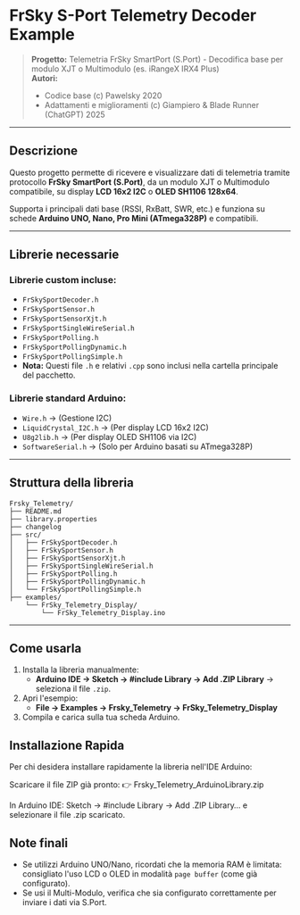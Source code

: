 # FrSky S-Port Telemetry Decoder Example

> **Progetto:** Telemetria FrSky SmartPort (S.Port) - Decodifica base per modulo XJT o Multimodulo (es. iRangeX IRX4 Plus)  
> **Autori:**  
> - Codice base (c) Pawelsky 2020  
> - Adattamenti e miglioramenti (c) Giampiero & Blade Runner (ChatGPT) 2025

---

## Descrizione

Questo progetto permette di ricevere e visualizzare dati di telemetria tramite protocollo **FrSky SmartPort (S.Port)**, da un modulo XJT o Multimodulo compatibile, su display **LCD 16x2 I2C** o **OLED SH1106 128x64**.

Supporta i principali dati base (RSSI, RxBatt, SWR, etc.) e funziona su schede **Arduino UNO, Nano, Pro Mini (ATmega328P)** e compatibili.

---

## Librerie necessarie

### Librerie custom incluse:
- `FrSkySportDecoder.h`
- `FrSkySportSensor.h`
- `FrSkySportSensorXjt.h`
- `FrSkySportSingleWireSerial.h`
- `FrSkySportPolling.h`
- `FrSkySportPollingDynamic.h`
- `FrSkySportPollingSimple.h`
- **Nota:** Questi file `.h` e relativi `.cpp` sono inclusi nella cartella principale del pacchetto.

### Librerie standard Arduino:
- `Wire.h` → (Gestione I2C)
- `LiquidCrystal_I2C.h` → (Per display LCD 16x2 I2C)
- `U8g2lib.h` → (Per display OLED SH1106 via I2C)
- `SoftwareSerial.h` → (Solo per Arduino basati su ATmega328P)

---

## Struttura della libreria

```
Frsky_Telemetry/
├── README.md
├── library.properties
├── changelog
├── src/
│   ├── FrSkySportDecoder.h
│   ├── FrSkySportSensor.h
│   ├── FrSkySportSensorXjt.h
│   ├── FrSkySportSingleWireSerial.h
│   ├── FrSkySportPolling.h
│   ├── FrSkySportPollingDynamic.h
│   └── FrSkySportPollingSimple.h
├── examples/
    └── FrSky_Telemetry_Display/
        └── FrSky_Telemetry_Display.ino
```

---

## Come usarla

1. Installa la libreria manualmente:
   - **Arduino IDE → Sketch → #include Library → Add .ZIP Library** → seleziona il file `.zip`.
2. Apri l'esempio:
   - **File → Examples → Frsky_Telemetry → FrSky_Telemetry_Display**
3. Compila e carica sulla tua scheda Arduino.

## Installazione Rapida

Per chi desidera installare rapidamente la libreria nell'IDE Arduino:

Scaricare il file ZIP già pronto:
👉 Frsky_Telemetry_ArduinoLibrary.zip

In Arduino IDE:
Sketch → #include Library → Add .ZIP Library…
e selezionare il file .zip scaricato.


## Note finali

- Se utilizzi Arduino UNO/Nano, ricordati che la memoria RAM è limitata: consigliato l'uso LCD o OLED in modalità `page buffer` (come già configurato).
- Se usi il Multi-Modulo, verifica che sia configurato correttamente per inviare i dati via S.Port.

